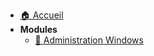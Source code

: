 - [🏠 Accueil](#/README.md)
- **Modules**
  - [🧱 Administration Windows](#/090-services-réseau-en-environnement-microsoft/01-administration-windows/administration-windows.md)

